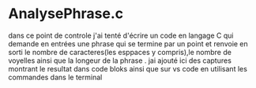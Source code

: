 # AnalysePhrase.c
dans ce point de controle j'ai tenté d'écrire un code en langage C qui demande en entrées une phrase qui se termine par un point et renvoie en sorti le nombre de caracteres(les esppaces y compris),le nombre de voyelles ainsi que la longeur de la phrase .
jai ajouté ici des captures montrant le resultat dans code bloks ainsi que sur vs code en utilisant les commandes dans le terminal
